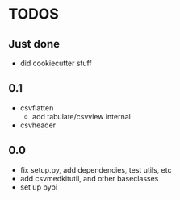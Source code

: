 # TODOS

## Just done
- did cookiecutter stuff

## 0.1 

- csvflatten
    - add tabulate/csvview internal
- csvheader


## 0.0

- fix setup.py, add dependencies, test utils, etc
- add csvmedkitutil, and other baseclasses
- set up pypi
